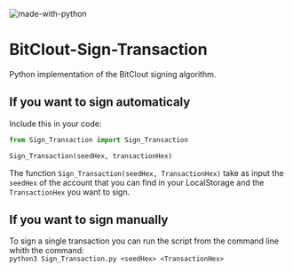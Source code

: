 ![made-with-python](https://img.shields.io/badge/Made%20with-Python3-brightgreen)

# BitClout-Sign-Transaction
Python implementation of the BitClout signing algorithm.

## If you want to sign automaticaly

Include this in your code:
```python
from Sign_Transaction import Sign_Transaction

Sign_Transaction(seedHex, transactionHex)
```


The function `Sign_Transaction(seedHex, TransactionHex)` take as input the `seedHex` of the account that you can find in your LocalStorage and the `TransactionHex` you want to sign.


## If you want to sign manually

To sign a single transaction you can run the script from the command line whith the command: <br>
```python3 Sign_Transaction.py <seedHex> <TransactionHex>```
